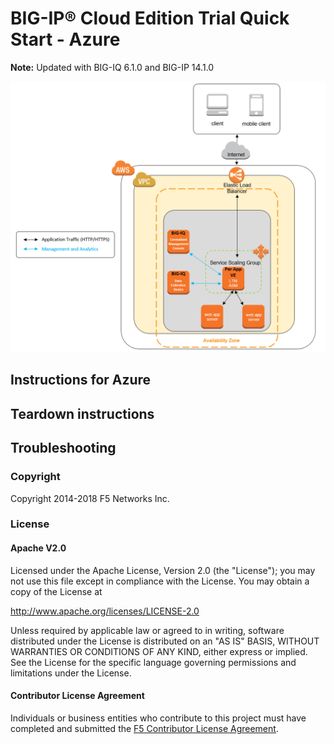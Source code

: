 BIG-IP® Cloud Edition Trial Quick Start - Azure
===============================================

**Note:** Updated with BIG-IQ 6.1.0 and BIG-IP 14.1.0

![Deployment Diagram](../images/aws-ssg-example-in-cloud-2.png)

Instructions for Azure
----------------------


Teardown instructions
---------------------


Troubleshooting
---------------


### Copyright

Copyright 2014-2018 F5 Networks Inc.

### License

#### Apache V2.0

Licensed under the Apache License, Version 2.0 (the "License"); you may not use
this file except in compliance with the License. You may obtain a copy of the
License at

http://www.apache.org/licenses/LICENSE-2.0

Unless required by applicable law or agreed to in writing, software
distributed under the License is distributed on an "AS IS" BASIS,
WITHOUT WARRANTIES OR CONDITIONS OF ANY KIND, either express or implied.
See the License for the specific language governing permissions and limitations
under the License.

#### Contributor License Agreement

Individuals or business entities who contribute to this project must have
completed and submitted the [F5 Contributor License Agreement](http://f5-openstack-docs.readthedocs.io/en/latest/cla_landing.html).
